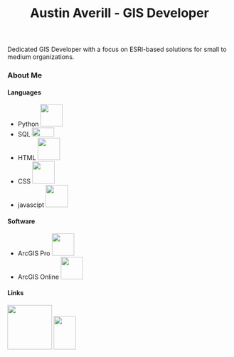 <html>
  <head>
    <meta name = "GIS Developer Profile" content = "Resume, get to know me, developer, skills, CV">
  </head>
  <div>
    <header>
     <h1>Austin Averill - GIS Developer</h1>
    </header>
  </div>
  <div>
    <body height = 200px width = 100%>
      <section id="statement">
        Dedicated GIS Developer with a focus on ESRI-based solutions for small to medium organizations.
      </section>
      <section id="aboutme">
        <h3>
          About Me
        </h3>
        <p>
          <h4>Languages</h4>
          <ul>
            <li>Python <img width = 50px src="https://img.shields.io/badge/python-3670A0?style=for-the-badge&logo=python&logoColor=ffdd54"></li>
            <li>SQL <img width=50px height = 20px src="https://www.vhv.rs/dpng/d/256-2563210_sql-programming-language-logo-hd-png-download.png"></li>
            <li>HTML <img width=50px src="https://img.shields.io/badge/html5-%23E34F26.svg?style=for-the-badge&logo=html5&logoColor=white"></li>
            <li>CSS <img width=50px src = "https://img.shields.io/badge/css3-%231572B6.svg?style=for-the-badge&logo=css3&logoColor=white"></li>
            <li>javascipt <img width=50px src = "https://img.shields.io/badge/javascript-%23323330.svg?style=for-the-badge&logo=javascript&logoColor=%23F7DF1E"></li>
          </ul>
        </p>
        <h4>
          Software
        </h4>
        <p>
          <ul>
            <li>ArcGIS Pro <img width = 50px src = "https://cla.temple.edu/tech-notes/assets/img/arcgis-pro.png"></li>
            <li>ArcGIS Online <img width = 50px src = "https://cla.temple.edu/tech-notes/assets/img/arcgis.jpg"></li>
          </ul>
        </p>
      </section>
    </body>
  </div>
  <div>
    <footer>
      <h4>
        Links
      </h4>
      <p>
        <a href="https://www.linkedin.com/in/austin-averill-b3a41a148/"><img width =100px src="https://static.vecteezy.com/system/resources/previews/018/930/587/original/linkedin-logo-linkedin-icon-transparent-free-png.png"></a>
        <a href="https://gis.stackexchange.com/users/217602/austin-averill"><img width=50px height=75px src="https://seeklogo.com/images/S/stack-exchange-logo-0E3E87AB41-seeklogo.com.png"></a>
      </p>
    </footer>
  </div>
